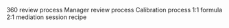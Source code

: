 360 review process
Manager review process
Calibration process
1:1 formula
2:1 mediation session recipe